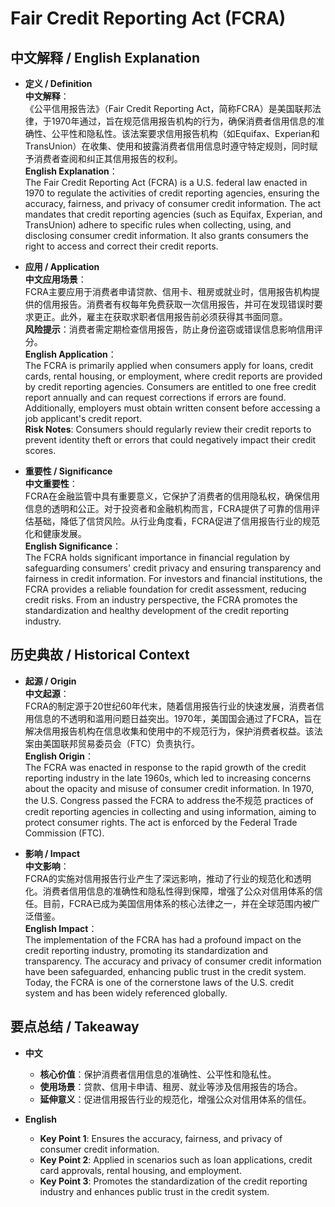 # Fair Credit Reporting Act (FCRA)

## 中文解释 / English Explanation

* **定义 / Definition**  
  **中文解释**：  
  《公平信用报告法》（Fair Credit Reporting Act，简称FCRA）是美国联邦法律，于1970年通过，旨在规范信用报告机构的行为，确保消费者信用信息的准确性、公平性和隐私性。该法案要求信用报告机构（如Equifax、Experian和TransUnion）在收集、使用和披露消费者信用信息时遵守特定规则，同时赋予消费者查阅和纠正其信用报告的权利。  
  **English Explanation**：  
  The Fair Credit Reporting Act (FCRA) is a U.S. federal law enacted in 1970 to regulate the activities of credit reporting agencies, ensuring the accuracy, fairness, and privacy of consumer credit information. The act mandates that credit reporting agencies (such as Equifax, Experian, and TransUnion) adhere to specific rules when collecting, using, and disclosing consumer credit information. It also grants consumers the right to access and correct their credit reports.

* **应用 / Application**  
  **中文应用场景**：  
  FCRA主要应用于消费者申请贷款、信用卡、租房或就业时，信用报告机构提供的信用报告。消费者有权每年免费获取一次信用报告，并可在发现错误时要求更正。此外，雇主在获取求职者信用报告前必须获得其书面同意。  
  **风险提示**：消费者需定期检查信用报告，防止身份盗窃或错误信息影响信用评分。  
  **English Application**：  
  The FCRA is primarily applied when consumers apply for loans, credit cards, rental housing, or employment, where credit reports are provided by credit reporting agencies. Consumers are entitled to one free credit report annually and can request corrections if errors are found. Additionally, employers must obtain written consent before accessing a job applicant's credit report.  
  **Risk Notes**: Consumers should regularly review their credit reports to prevent identity theft or errors that could negatively impact their credit scores.

* **重要性 / Significance**  
  **中文重要性**：  
  FCRA在金融监管中具有重要意义，它保护了消费者的信用隐私权，确保信用信息的透明和公正。对于投资者和金融机构而言，FCRA提供了可靠的信用评估基础，降低了信贷风险。从行业角度看，FCRA促进了信用报告行业的规范化和健康发展。  
  **English Significance**：  
  The FCRA holds significant importance in financial regulation by safeguarding consumers' credit privacy and ensuring transparency and fairness in credit information. For investors and financial institutions, the FCRA provides a reliable foundation for credit assessment, reducing credit risks. From an industry perspective, the FCRA promotes the standardization and healthy development of the credit reporting industry.

## 历史典故 / Historical Context

* **起源 / Origin**  
  **中文起源**：  
  FCRA的制定源于20世纪60年代末，随着信用报告行业的快速发展，消费者信用信息的不透明和滥用问题日益突出。1970年，美国国会通过了FCRA，旨在解决信用报告机构在信息收集和使用中的不规范行为，保护消费者权益。该法案由美国联邦贸易委员会（FTC）负责执行。  
  **English Origin**：  
  The FCRA was enacted in response to the rapid growth of the credit reporting industry in the late 1960s, which led to increasing concerns about the opacity and misuse of consumer credit information. In 1970, the U.S. Congress passed the FCRA to address the不规范 practices of credit reporting agencies in collecting and using information, aiming to protect consumer rights. The act is enforced by the Federal Trade Commission (FTC).

* **影响 / Impact**  
  **中文影响**：  
  FCRA的实施对信用报告行业产生了深远影响，推动了行业的规范化和透明化。消费者信用信息的准确性和隐私性得到保障，增强了公众对信用体系的信任。目前，FCRA已成为美国信用体系的核心法律之一，并在全球范围内被广泛借鉴。  
  **English Impact**：  
  The implementation of the FCRA has had a profound impact on the credit reporting industry, promoting its standardization and transparency. The accuracy and privacy of consumer credit information have been safeguarded, enhancing public trust in the credit system. Today, the FCRA is one of the cornerstone laws of the U.S. credit system and has been widely referenced globally.

## 要点总结 / Takeaway

* **中文**  
  - **核心价值**：保护消费者信用信息的准确性、公平性和隐私性。  
  - **使用场景**：贷款、信用卡申请、租房、就业等涉及信用报告的场合。  
  - **延伸意义**：促进信用报告行业的规范化，增强公众对信用体系的信任。  

* **English**  
  - **Key Point 1**: Ensures the accuracy, fairness, and privacy of consumer credit information.  
  - **Key Point 2**: Applied in scenarios such as loan applications, credit card approvals, rental housing, and employment.  
  - **Key Point 3**: Promotes the standardization of the credit reporting industry and enhances public trust in the credit system.